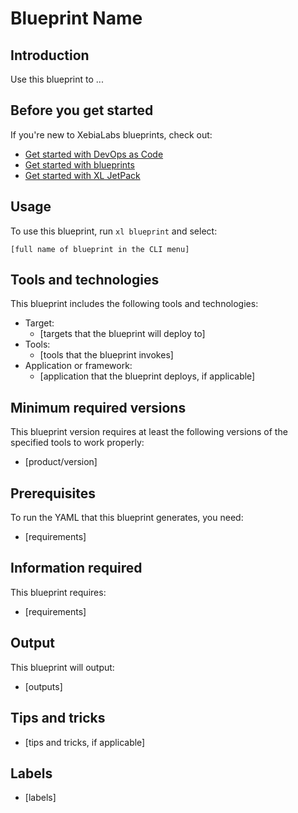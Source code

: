 # Blueprint Name

## Introduction

Use this blueprint to ...

## Before you get started

If you're new to XebiaLabs blueprints, check out:

* [Get started with DevOps as Code](https://docs.xebialabs.com/xl-platform/concept/get-started-with-devops-as-code.html)
* [Get started with blueprints](https://docs.xebialabs.com/xl-platform/concept/get-started-with-blueprints.html)
* [Get started with XL JetPack](https://docs.xebialabs.com/xl-platform/concept/get-started-with-xl-jetpack.html)

## Usage

To use this blueprint, run `xl blueprint` and select:

    [full name of blueprint in the CLI menu]

## Tools and technologies

This blueprint includes the following tools and technologies:

* Target:
    * [targets that the blueprint will deploy to]
* Tools:
    * [tools that the blueprint invokes]
* Application or framework:
    * [application that the blueprint deploys, if applicable]

## Minimum required versions

This blueprint version requires at least the following versions of the specified tools to work properly:

* [product/version]

## Prerequisites

To run the YAML that this blueprint generates, you need:

* [requirements]

## Information required

This blueprint requires:

* [requirements]

## Output

This blueprint will output:

* [outputs]

## Tips and tricks

* [tips and tricks, if applicable]

## Labels

* [labels]
